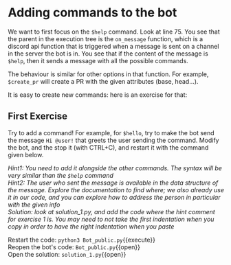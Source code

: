 # Adding commands to the bot

We want to first focus on the `$help` command. Look at line 75. You see that the parent in the execution tree is the `on_message` function, which is a discord api function that is triggered when a message is sent on a channel in the server the bot is in. You see that if the content of the message is `$help`, then it sends a message with all the possible commands.

The behaviour is similar for other options in that function. For example, `$create_pr` will create a PR with the given attributes (base, head...).

It is easy to create new commands: here is an exercise for that:

## First Exercise

Try to add a command! For example, for `$hello`, try to make the bot send the message `Hi @user!` that greets the user sending the command. Modify the bot, and the stop it (with CTRL+C), and restart it with the command given below.

*Hint1: You need to add it alongside the other commands. The syntax will be very similar than the `$help` command*  
*Hint2: The user who sent the message is available in the data structure of the message. Explore the documentation to find where; we also already use it in our code, and you can explore how to address the person in particular with the given info*  
*Solution: look at solution_1.py, and add the code where the hint comment for exercise 1 is. You may need to not take the first indentation when you copy in order to have the right indentation when you paste*

Restart the code: `python3 Bot_public.py`{{execute}}  
Reopen the bot's code: `Bot_public.py`{{open}}  
Open the solution: `solution_1.py`{{open}}

